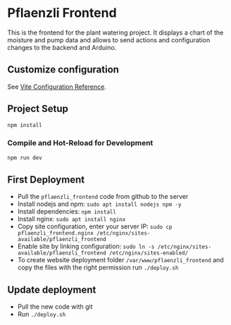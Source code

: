 # Pflaenzli Frontend

This is the frontend for the plant watering project. It displays a chart of the moisture and pump data and allows to send
actions and configuration changes to the backend and Arduino.

## Customize configuration

See [Vite Configuration Reference](https://vitejs.dev/config/).

## Project Setup

```sh
npm install
```

### Compile and Hot-Reload for Development

```sh
npm run dev
```

## First Deployment

- Pull the `pflaenzli_frontend` code from github to the server
- Install nodejs and npm: `sudo apt install nodejs npm -y`
- Install dependencies: `npm install`
- Install nginx: `sudo apt install nginx`
- Copy site configuration, enter your server IP: `sudo cp pflaenzli_frontend.nginx /etc/nginx/sites-available/pflaenzli_frontend`
- Enable site by linking configuration: `sudo ln -s /etc/nginx/sites-available/pflaenzli_frontend /etc/nginx/sites-enabled/`
- To create website deployment folder `/var/www/pflaenzli_frontend` and copy the files with the right permission run `./deploy.sh`

## Update deployment

- Pull the new code with git
- Run `./deploy.sh`